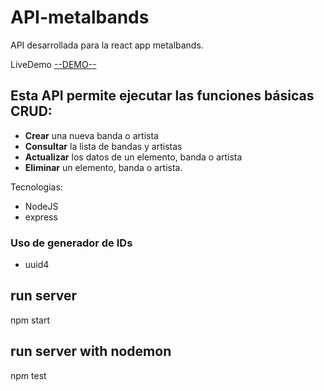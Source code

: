 # API-metalbands
API desarrollada para la react app metalbands.

LiveDemo [--DEMO--](https://metalbands-api.herokuapp.com/)

## Esta API permite ejecutar las funciones básicas CRUD: ##
- __Crear__ una nueva banda o artista
- __Consultar__ la lista de bandas y artistas
- __Actualizar__ los datos de un elemento, banda o artista
- __Eliminar__ un elemento, banda o artista.


Tecnologias:
- NodeJS
- express

### Uso de generador de IDs ###
- uuid4

## run server ##
npm start

## run server with nodemon ##
npm test
